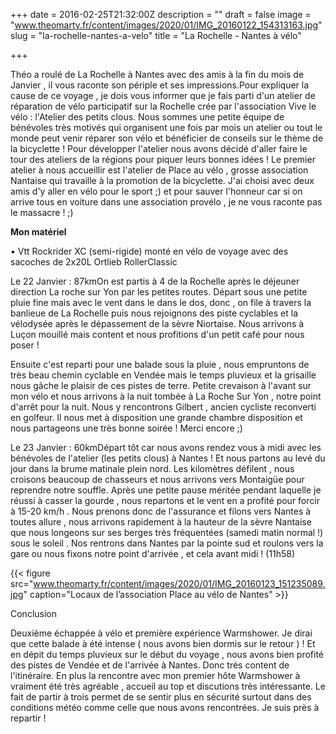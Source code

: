 +++
date = 2016-02-25T21:32:00Z
description = ""
draft = false
image = "www.theomarty.fr/content/images/2020/01/IMG_20160122_154313163.jpg"
slug = "la-rochelle-nantes-a-velo"
title = "La Rochelle - Nantes à vélo"

+++


Théo a roulé de La Rochelle à Nantes avec des amis à la fin du mois de Janvier , il vous raconte son périple et ses impressions.Pour expliquer la cause de ce voyage , je dois vous informer que je fais parti d'un atelier de réparation de vélo participatif sur la Rochelle crée par l'association Vive le vélo : l'Atelier des petits clous. Nous sommes une petite équipe de bénévoles très motivés qui organisent une fois par mois un atelier ou tout le monde peut venir réparer son vélo et bénéficier de conseils sur le thème de la bicyclette ! Pour développer l'atelier nous avons décidé d'aller faire le tour des ateliers de la régions pour piquer leurs bonnes idées ! Le premier atelier à nous accueillir est l'atelier de Place au vélo , grosse association Nantaise qui travaille à la promotion de la bicyclette. J'ai choisi avec deux amis d'y aller en vélo pour le sport ;) et pour sauver l'honneur car si on arrive tous en voiture dans une association provélo , je ne vous raconte pas le massacre ! ;)

**Mon matériel**

• Vtt Rockrider XC (semi-rigide) monté en vélo de voyage avec des sacoches de 2x20L Ortlieb RollerClassic

Le 22 Janvier : 87kmOn est partis à 4 de la Rochelle après le déjeuner direction La roche sur Yon par les petites routes. Départ sous une petite pluie fine mais avec le vent dans le dans le dos, donc , on file à travers la banlieue de La Rochelle puis nous rejoignons des piste cyclables et la vélodysée après le dépassement de la sèvre Niortaise. Nous arrivons à Luçon mouillé mais content et nous profitions d'un petit café pour nous poser !

Ensuite c'est reparti pour une balade sous la pluie , nous empruntons de très beau chemin cyclable en Vendée mais le temps pluvieux et la grisaille nous gâche le plaisir de ces pistes de terre. Petite crevaison à l'avant sur mon vélo et nous arrivons à la nuit tombée à La Roche Sur Yon , notre point d'arrêt pour la nuit. Nous y rencontrons Gilbert , ancien cycliste reconverti en golfeur. Il nous met à disposition une grande chambre  disposition et nous partageons une très bonne soirée ! Merci encore ;)

Le 23 Janvier : 60kmDépart tôt car nous avons rendez vous à midi avec les bénévoles de l'atelier (les petits clous) à Nantes ! Et nous partons au levé du jour dans la brume matinale plein nord. Les kilomètres défilent , nous croisons beaucoup de chasseurs et nous arrivons vers Montaigüe pour reprendre notre souffle. Après une petite pause méritée pendant laquelle je réussi à casser la gourde ,  nous repartons et le vent en a profité pour forcir à 15-20 km/h . Nous prenons donc de l'assurance et filons vers Nantes à toutes allure , nous arrivons rapidement à la hauteur de la sèvre Nantaise que nous longeons sur ses berges très fréquentées (samedi matin normal !) sous le soleil . Nos rentrons dans Nantes par la pointe sud et roulons vers la gare ou nous fixons notre point d'arrivée , et cela avant midi ! (11h58)

{{< figure src="www.theomarty.fr/content/images/2020/01/IMG_20160123_151235089.jpg" caption="Locaux de l’association Place au vélo de Nantes" >}}

Conclusion

Deuxième échappée à vélo et première expérience Warmshower. Je dirai que cette balade à été intense ( nous avons bien dormis sur le retour ) ! Et en dépit du temps pluvieux sur le début du voyage , nous avons bien profité des pistes de Vendée et de l'arrivée à Nantes. Donc très content de l'itinéraire. En plus la rencontre avec mon premier hôte Warmshower à vraiment été très agréable , accueil au top et discutions très intéressante. Le fait de partir à trois permet de se sentir plus en sécurité surtout dans des conditions météo comme celle que nous avons rencontrées. Je suis près à repartir !



